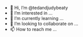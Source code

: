 - 👋 Hi, I’m @tedandjudybeaty
- 👀 I’m interested in ...
- 🌱 I’m currently learning ...
- 💞️ I’m looking to collaborate on ...
- 📫 How to reach me ...

<!---
tedandjudybeaty/tedandjudybeaty is a ✨ special ✨ repository because its `README.md` (this file) appears on your GitHub profile.
You can click the Preview link to take a look at your changes.
--->
